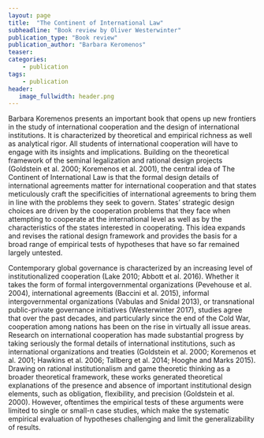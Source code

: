 ```yaml
---
layout: page
title:  "The Continent of International Law"
subheadline: "Book review by Oliver Westerwinter"
publication_type: "Book review"
publication_author: "Barbara Keromenos"
teaser:
categories:
    - publication
tags:
    - publication
header:
   image_fullwidth: header.png
---
```

Barbara Koremenos presents an important book that opens up new frontiers in the study of international cooperation and the design of international institutions. It is characterized by theoretical and empirical richness as well as analytical rigor. All students of international cooperation will have to engage with its insights and implications. Building on the theoretical framework of the seminal legalization and rational design projects (Goldstein et al. 2000; Koremenos et al. 2001), the central idea of The Continent of International Law is that the formal design details of international agreements matter for international cooperation and that states meticulously craft the specificities of international agreements to bring them in line with the problems they seek to govern. States’ strategic design choices are driven by the cooperation problems that they face when attempting to cooperate at the international level as well as by the characteristics of the states interested in cooperating. This idea expands and revises the rational design framework and provides the basis for a broad range of empirical tests of hypotheses that have so far remained largely untested.

Contemporary global governance is characterized by an increasing level of institutionalized cooperation (Lake 2010; Abbott et al. 2016). Whether it takes the form of formal intergovernmental organizations (Pevehouse et al. 2004), international agreements (Baccini et al. 2015), informal intergovernmental organizations (Vabulas and Snidal 2013), or transnational public-private governance initiatives (Westerwinter 2017), studies agree that over the past decades, and particularly since the end of the Cold War, cooperation among nations has been on the rise in virtually all issue areas. Research on international cooperation has made substantial progress by taking seriously the formal details of international institutions, such as international organizations and treaties (Goldstein et al. 2000; Koremenos et al. 2001; Hawkins et al. 2006; Tallberg et al. 2014; Hooghe and Marks 2015). Drawing on rational institutionalism and game theoretic thinking as a broader theoretical framework, these works generated theoretical explanations of the presence and absence of important institutional design elements, such as obligation, flexibility, and precision (Goldstein et al. 2000). However, oftentimes the empirical tests of these arguments were limited to single or small-n case studies, which make the systematic empirical evaluation of hypotheses challenging and limit the generalizability of results.
